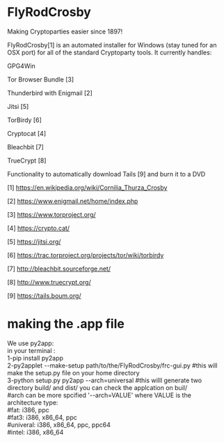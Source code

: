 FlyRodCrosby
============

Making Cryptoparties easier since 1897!

FlyRodCrosby[1] is an automated installer for Windows (stay tuned for an OSX port) for all of the standard Cryptoparty tools.  It currently handles:

GPG4Win

Tor Browser Bundle [3]

Thunderbird with Enigmail [2]

Jitsi [5]

TorBirdy [6]

Cryptocat [4]

Bleachbit [7]

TrueCrypt [8]

Functionality to automatically download Tails [9] and burn it to a DVD

[1] https://en.wikipedia.org/wiki/Cornilia_Thurza_Crosby

[2] https://www.enigmail.net/home/index.php

[3] https://www.torproject.org/

[4] https://crypto.cat/

[5] https://jitsi.org/

[6] https://trac.torproject.org/projects/tor/wiki/torbirdy

[7] http://bleachbit.sourceforge.net/

[8] http://www.truecrypt.org/

[9] https://tails.boum.org/


making the .app file
====================
We use py2app:<br>
  in your terminal :<br>
    1-pip install py2app<br>
    2-py2applet --make-setup path/to/the/FlyRodCrosby/frc-gui.py #this will make the setup.py file on your home directory<br>
    3-python setup.py py2app --arch=universal #this willl generate two directory build/ and dist/ you can check the applcation on buil/<br>
					      #arch can be more spcified '--arch=VALUE' where VALUE is the architecture type:<br>
					      #fat: i386, ppc<br>
					      #fat3: i386, x86_64, ppc<br>
					      #univeral: i386, x86_64, ppc, ppc64<br>
					      #intel: i386, x86_64<br>

